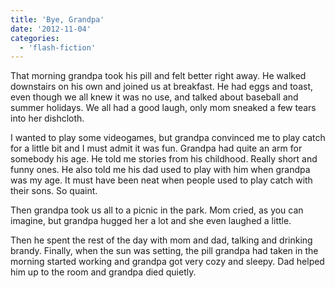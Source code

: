 ```yaml
---
title: 'Bye, Grandpa'
date: '2012-11-04'
categories:
  - 'flash-fiction'
---
```


That morning grandpa took his pill and felt better right away. He walked
downstairs on his own and joined us at breakfast. He had eggs and toast, even
though we all knew it was no use, and talked about baseball and summer holidays.
We all had a good laugh, only mom sneaked a few tears into her dishcloth.

<!-- truncate -->

I wanted to play some videogames, but grandpa convinced me to play catch for a
little bit and I must admit it was fun. Grandpa had quite an arm for somebody
his age. He told me stories from his childhood. Really short and funny ones. He
also told me his dad used to play with him when grandpa was my age. It must have
been neat when people used to play catch with their sons. So quaint.

Then grandpa took us all to a picnic in the park. Mom cried, as you can imagine,
but grandpa hugged her a lot and she even laughed a little.

Then he spent the rest of the day with mom and dad, talking and drinking brandy.
Finally, when the sun was setting, the pill grandpa had taken in the morning
started working and grandpa got very cozy and sleepy. Dad helped him up to the
room and grandpa died quietly.
